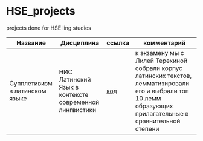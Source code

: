 # HSE_projects
projects done for HSE ling studies



|Название|Дисциплина|ссылка|комментарий|
|-------|----|--------|--------|
|Супплетивизм в латинском языке|НИС Латинский Язык в контексте современной лингвистики|[код](https://github.com/eoershova/HSE_projects/blob/master/Latin_Corpus.py)|к экзамену мы с Лилей Терехиной собрали корпус латинских текстов, лемматизировали его и выбрали топ 10 лемм образующих прилагательные в сравнительной степени|


